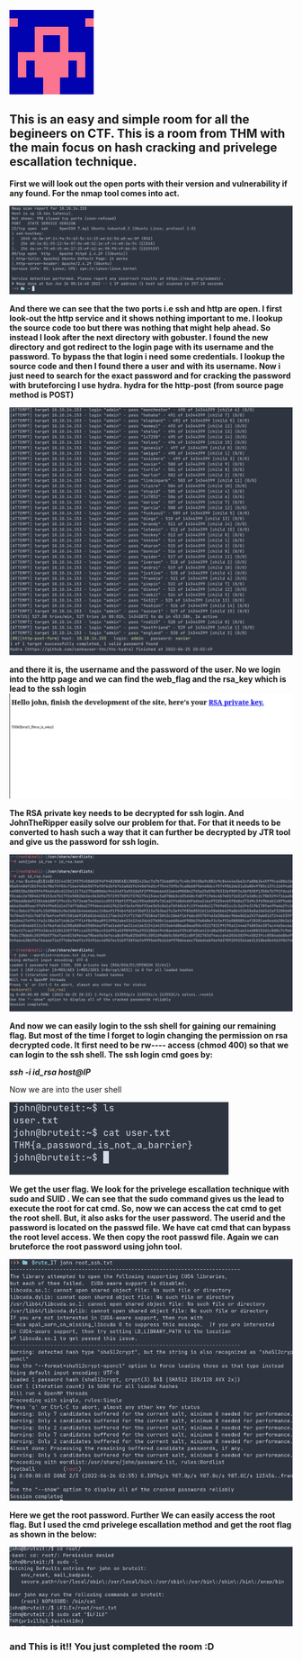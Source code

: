 ![Brute It](Brute_it.jpg)
## This is an easy and simple room for all the begineers on CTF. This is a room from THM with the main focus on hash cracking and privelege escallation technique.

**First we will look out the open ports with their version and vulnerability if any found. For the nmap tool comes into act.**

![nmap output with service running and version number](nmap_text.png)


**And there we can see that the two ports i.e ssh and http are open. I first look-out the http service and it shows nothing important to me. I lookup the source code too but there was nothing that might help ahead. So instead I look after the next directory with gobuster.
I found the new directory and got redirect to the login page with its username and the password. To bypass the that login i need some credentials. I lookup the source code and then I found there a user and with its username. Now i just need to search for the exact password and for cracking the password with bruteforcing I use hydra.
hydra for the http-post (from source page method is POST)**

![hydra tool to bruteforce a password](http_post.png "hydra")

**and there it is, the username and the password of the user. No we login into the http page and we can find the web_flag and the rsa_key which is lead to the ssh login**
![login successfull](login_bypass.png)

**The RSA private key needs to be decrypted for ssh login. And JohnTheRipper easily solve our problem for that. For that it needs to be converted to hash such a way that it can further be decrypted by JTR tool and give us the password for ssh login.**

![hash cracking by john](hash_crack_john.png)

**And now we can easily login to the ssh shell for gaining our remaining flag. But most of the time I forget to login changing the permission on rsa decrypted code. It first need to be rw---- access (chmod 400) so that we can login to the ssh shell. The ssh login cmd goes by:**

***ssh -i id_rsa host@IP***

Now we are into the user shell

![user login by ssh](user_flag.png)

**We get the user flag. We look for the privelege escallation technique with sudo and SUID . We can see that the sudo command gives us the lead to execute the root for cat cmd. So, now we can access the cat cmd to get the root shell. But, it also asks for the user password. The userid and the password is located on the passwd file. We have cat cmd that can bypass the root level access. We then copy the root passwd file. Again we can bruteforce the root password using john tool.**

![root password cracking using john](root_password.png)

**Here we get the root password. Further We can easily access the root flag. But I used the cmd privelege escallation method and get the root flag as shown in the below:**

![root flag](root_flag.png)

### and This is it!! You just completed the room :D
